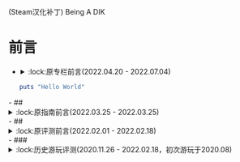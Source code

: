 (Steam汉化补丁) Being A DIK
# 前言
- <details><summary>:lock:原专栏前言(2022.04.20 - 2022.07.04)</summary>  
<p>
   
```ruby
   puts "Hello World"
```
   
</p>
</details>
- ## <details><summary>:lock:原指南前言(2022.03.25 - 2022.03.25)</summary>  
  <p>
  </p></details>
- ## <details><summary>:lock:原评测前言(2022.02.01 - 2022.02.18)</summary>  
  <p>
  </p></details>
- ### <details><summary>:lock:历史游玩评测(2020.11.26 - 2022.02.18，初次游玩于2020.08)</summary>  
  <p>总实际游玩时长约40h，超棒</p></details>
